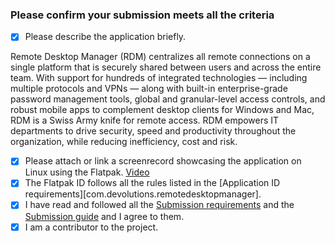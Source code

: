 <!-- ⚠️⚠️  Submission pull request MUST be made against the `new-pr` **base branch** ⚠️⚠️  -->

<!-- 💡 Please go to the preview tab to view the markdown below 💡 -->

### Please confirm your submission meets all the criteria

<!-- 💡 Please replace each `[ ]` with `[X]` when the step is complete 💡 -->

<!-- 💡 Please tick and write 'N/A' with a reason if a checklist item below is not applicable 💡 -->

- [X] Please describe the application briefly.

Remote Desktop Manager (RDM) centralizes all remote connections on a single platform that is securely shared between users and across the entire team. With support for hundreds of integrated technologies — including multiple protocols and VPNs — along with built-in enterprise-grade password management tools, global and granular-level access controls, and robust mobile apps to complement desktop clients for Windows and Mac, RDM is a Swiss Army knife for remote access. RDM empowers IT departments to drive security, speed and productivity throughout the organization, while reducing inefficiency, cost and risk.

- [X] Please attach or link a screenrecord showcasing the application on Linux using the Flatpak. [Video](rdmvideo.mp4)
- [X] The Flatpak ID follows all the rules listed in the [Application ID requirements][com.devolutions.remotedesktopmanager].
- [X] I have read and followed all the [Submission requirements][reqs] and the [Submission guide][reqs2] and I agree to them.
- [X] I am a contributor to the project.

<!-- 💡 Please mention below the GitHub usernames of any additional maintainers needed (if any) 💡 -->

<!-- ⚠️⚠️  Please DO NOT modify anything below this line ⚠️⚠️  -->

[appid]: https://docs.flathub.org/docs/for-app-authors/requirements#application-id
[reqs]: https://docs.flathub.org/docs/for-app-authors/requirements
[reqs2]: https://docs.flathub.org/docs/for-app-authors/submission
